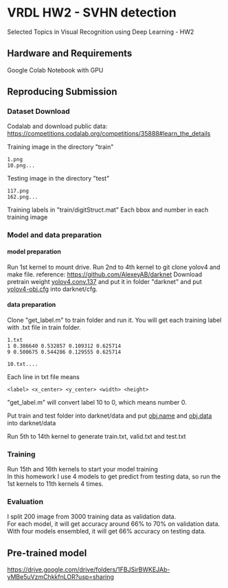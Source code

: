 
# VRDL HW2 - SVHN detection
Selected Topics in Visual Recognition using Deep Learning - HW2

## Hardware and Requirements
Google Colab Notebook with GPU

## Reproducing Submission

### Dataset Download
Codalab and download public data: 
https://competitions.codalab.org/competitions/35888#learn_the_details<br>

Training image in the directory "train"
```
1.png
10.png...
```
Testing image in the directory "test"
```
117.png
162.png...
```
Training labels in "train/digitStruct.mat"
 Each bbox and number in each training image

### Model and data preparation
#### model preparation
Run 1st kernel to mount drive.
Run 2nd to 4th kernel to git clone yolov4 and make file.
reference: https://github.com/AlexeyAB/darknet
Download pretrain weight [yolov4.conv.137](https://github.com/AlexeyAB/darknet/releases/download/darknet_yolo_v3_optimal/yolov4.conv.137) and put it in folder "darknet" 
and put [yolov4-obj.cfg](https://github.com/axde954e6/NYCU_VRDL/blob/main/HW2/yolov4-obj.cfg) into darknet/cfg.

#### data preparation
Clone "get_label.m" to train folder and run it.
You will get each training label with .txt file in train folder.<br>

```
1.txt
1 0.386640 0.532857 0.109312 0.625714
9 0.500675 0.544286 0.129555 0.625714

10.txt....
```
Each line in txt file means
```
<label> <x_center> <y_center> <width> <height>
```
"get_label.m" will convert label 10 to 0, which means number 0.

Put train and test folder into darknet/data
and put [obj.name](https://github.com/axde954e6/NYCU_VRDL/blob/main/HW2/obj.names) and [obj.data](https://github.com/axde954e6/NYCU_VRDL/blob/main/HW2/obj.data) into darknet/data 

Run 5th to 14th kernel to generate train.txt, valid.txt and test.txt


### Training
Run 15th and 16th kernels to start your model training <br>
In this homework I use 4 models to get predict from testing data, so run the 1st kernels to 11th kernels 4 times.

### Evaluation
I split 200 image from 3000 training data as validation data.<br>
For each model, it will get accuracy around 66% to 70% on validation data.<br>
With four models ensembled, it will get 66% accuracy on testing data.

## Pre-trained model
https://drive.google.com/drive/folders/1FBJSirBWKEJAb-yMBe5uVzmChkkfnLOR?usp=sharing

